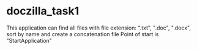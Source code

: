 # doczilla_task1
This application can find all files with file extension: ".txt", ".doc", ".docx", sort by name and create a concatenation file
Point of start is "StartApplication"
